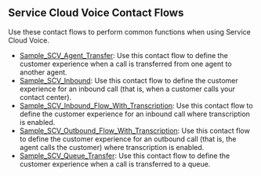 
## Service Cloud Voice Contact Flows

Use these contact flows to perform common functions when using Service Cloud Voice.

* [Sample_SCV_Agent_Transfer](Sample_SCV_Agent_Transfer.json): Use this contact flow to define the customer experience when a call is transferred from one agent to another agent.
* [Sample_SCV_Inbound](Sample_SCV_Inbound.json): Use this contact flow to define the customer experience for an inbound call (that is, when a customer calls your contact center).
* [Sample_SCV_Inbound_Flow_With_Transcription](Sample_SCV_Inbound_Flow_With_Transcription.json): Use this contact flow to define the customer experience for an inbound call where transcription is enabled.
* [Sample_SCV_Outbound_Flow_With_Transcription](Sample_SCV_Outbound_Flow_With_Transcription.json): Use this contact flow to define the customer experience for an outbound call (that is, the agent calls the customer) where transcription is enabled.
* [Sample_SCV_Queue_Transfer](Sample_SCV_Queue_Transfer.json): Use this contact flow to define the customer experience when a call is transferred to a queue.
